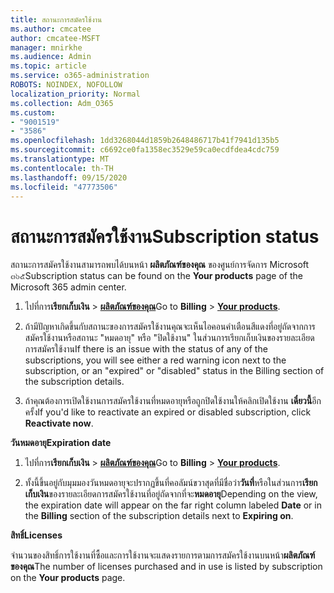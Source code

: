 ```yaml
---
title: สถานะการสมัครใช้งาน
ms.author: cmcatee
author: cmcatee-MSFT
manager: mnirkhe
ms.audience: Admin
ms.topic: article
ms.service: o365-administration
ROBOTS: NOINDEX, NOFOLLOW
localization_priority: Normal
ms.collection: Adm_O365
ms.custom:
- "9001519"
- "3586"
ms.openlocfilehash: 1dd3268044d1859b2648486717b41f7941d135b5
ms.sourcegitcommit: c6692ce0fa1358ec3529e59ca0ecdfdea4cdc759
ms.translationtype: MT
ms.contentlocale: th-TH
ms.lasthandoff: 09/15/2020
ms.locfileid: "47773506"
---
```

# <a name="subscription-status"></a><span data-ttu-id="1d502-102">สถานะการสมัครใช้งาน</span><span class="sxs-lookup"><span data-stu-id="1d502-102">Subscription status</span></span>

<span data-ttu-id="1d502-103">สถานะการสมัครใช้งานสามารถพบได้บนหน้า **ผลิตภัณฑ์ของคุณ** ของศูนย์การจัดการ Microsoft ๓๖๕</span><span class="sxs-lookup"><span data-stu-id="1d502-103">Subscription status can be found on the **Your products** page of the Microsoft 365 admin center.</span></span>

1. <span data-ttu-id="1d502-104">ไปที่การ**เรียกเก็บเงิน**  >  **[ผลิตภัณฑ์ของคุณ](https://go.microsoft.com/fwlink/p/?linkid=842054)**</span><span class="sxs-lookup"><span data-stu-id="1d502-104">Go to **Billing** > **[Your products](https://go.microsoft.com/fwlink/p/?linkid=842054)**.</span></span>

2. <span data-ttu-id="1d502-105">ถ้ามีปัญหาเกิดขึ้นกับสถานะของการสมัครใช้งานคุณจะเห็นไอคอนคำเตือนสีแดงที่อยู่ถัดจากการสมัครใช้งานหรือสถานะ "หมดอายุ" หรือ "ปิดใช้งาน" ในส่วนการเรียกเก็บเงินของรายละเอียดการสมัครใช้งาน</span><span class="sxs-lookup"><span data-stu-id="1d502-105">If there is an issue with the status of any of the subscriptions, you will see either a red warning icon next to the subscription, or an "expired" or "disabled" status in the Billing section of the subscription details.</span></span>

3. <span data-ttu-id="1d502-106">ถ้าคุณต้องการเปิดใช้งานการสมัครใช้งานที่หมดอายุหรือถูกปิดใช้งานให้คลิกเปิดใช้งาน **เดี๋ยวนี้**อีกครั้ง</span><span class="sxs-lookup"><span data-stu-id="1d502-106">If you'd like to reactivate an expired or disabled subscription, click **Reactivate now**.</span></span>

<span data-ttu-id="1d502-107">**วันหมดอายุ**</span><span class="sxs-lookup"><span data-stu-id="1d502-107">**Expiration date**</span></span>

1. <span data-ttu-id="1d502-108">ไปที่การ**เรียกเก็บเงิน**  >  **[ผลิตภัณฑ์ของคุณ](https://go.microsoft.com/fwlink/p/?linkid=842054)**</span><span class="sxs-lookup"><span data-stu-id="1d502-108">Go to **Billing** > **[Your products](https://go.microsoft.com/fwlink/p/?linkid=842054)**.</span></span>

2. <span data-ttu-id="1d502-109">ทั้งนี้ขึ้นอยู่กับมุมมองวันหมดอายุจะปรากฏขึ้นที่คอลัมน์ขวาสุดที่มีชื่อว่า**วันที่**หรือในส่วนการ**เรียกเก็บเงิน**ของรายละเอียดการสมัครใช้งานที่อยู่ถัดจากที่จะ**หมดอายุ**</span><span class="sxs-lookup"><span data-stu-id="1d502-109">Depending on the view, the expiration date will appear on the far right column labeled **Date** or in the **Billing** section of the subscription details next to **Expiring on**.</span></span>

<span data-ttu-id="1d502-110">**สิทธิ์**</span><span class="sxs-lookup"><span data-stu-id="1d502-110">**Licenses**</span></span>

<span data-ttu-id="1d502-111">จำนวนของสิทธิ์การใช้งานที่ซื้อและการใช้งานจะแสดงรายการตามการสมัครใช้งานบนหน้า**ผลิตภัณฑ์ของคุณ**</span><span class="sxs-lookup"><span data-stu-id="1d502-111">The number of licenses purchased and in use is listed by subscription on the **Your products** page.</span></span>

